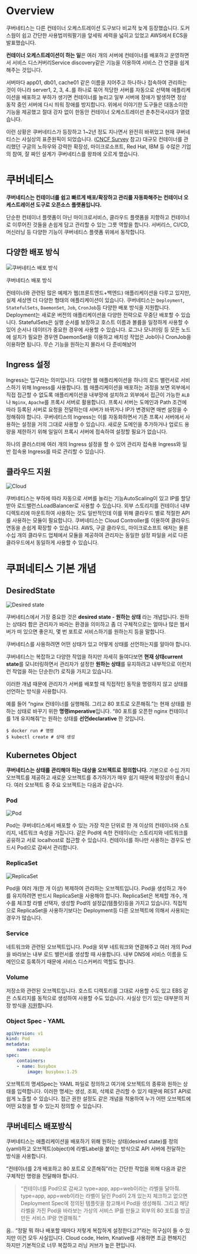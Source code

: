 # Overview

쿠버네티스는 다른 컨테이너 오케스트레이션 도구보다 비교적 늦게 등장했습니다. 도커 스웜이 쉽고 간단한 사용법끼워팔기을 앞세워 세력을 넓히고 있었고 AWS에서 ECS을 발표했습니다.

**컨테이너 오케스트레이션이 하는 일**은 여러 개의 서버에 컨테이너를 배포하고 운영하면서 서비스 디스커버리Service discovery같은 기능을 이용하여 서비스 간 연결을 쉽게 해주는 것입니다. 

서버마다 app01, db01, cache01 같은 이름을 지어주고 하나하나 접속하여 관리하는 것이 아니라 server1, 2, 3, 4..를 하나로 묶어 적당한 서버를 자동으로 선택해 애플리케이션을 배포하고 부하가 생기면 컨테이너를 늘리고 일부 서버에 장애가 발생하면 정상 동작 중인 서버에 다시 띄워 장애를 방지합니다. 위에서 이야기한 도구들은 대동소이한 기능을 제공했고 절대 강자 없이 한동안 컨테이너 오케스트레이션 춘추전국시대가 열렸습니다.

이런 상황은 쿠버네티스가 등장하고 1~2년 정도 지나면서 완전히 바뀌었고 현재 쿠버네티스는 사실상의 표준원픽이 되었습니다. ([CNCF Survey](https://www.cncf.io/blog/2018/08/29/cncf-survey-use-of-cloud-native-technologies-in-production-has-grown-over-200-percent/)  참고) 대규모 컨테이너를 관리했던 구글의 노하우와 강력한 확장성, 마이크로소프트, Red Hat, IBM 등 수많은 기업의 참여, 잘 짜인 설계가 쿠버네티스를 왕좌에 오르게 했습니다.

# 쿠버네티스

**쿠버네티스는 컨테이너를 쉽고 빠르게 배포/확장하고 관리를 자동화해주는 컨테이너 오케스트레이션 도구로 오픈소스 플랫폼입니다.**

단순한 컨테이너 플랫폼이 아닌 마이크로서비스, 클라우드 플랫폼을 지향하고 컨테이너로 이루어진 것들을 손쉽게 담고 관리할 수 있는 그릇 역할을 합니다. 서버리스, CI/CD, 머신러닝 등 다양한 기능이 쿠버네티스 플랫폼 위에서 동작합니다.


## 다양한 배포 방식

![쿠버네티스 배포 방식](https://subicura.com/assets/article_images/2019-05-19-kubernetes-basic-1/workload.png)

쿠버네티스 배포 방식

컨테이너와 관련된 많은 예제가 웹(프론트엔드+백엔드) 애플리케이션을 다루고 있지만, 실제 세상엔 더 다양한 형태의 애플리케이션이 있습니다. 쿠버네티스는  `Deployment`,  `StatefulSets`,  `DaemonSet`,  `Job`,  `CronJob`등 다양한 배포 방식을 지원합니다. Deployment는 새로운 버전의 애플리케이션을 다양한 전략으로 무중단 배포할 수 있습니다. StatefulSets은 실행 순서를 보장하고 호스트 이름과 볼륨을 일정하게 사용할 수 있어 순서나 데이터가 중요한 경우에 사용할 수 있습니다. 로그나 모니터링 등 모든 노드에 설치가 필요한 경우엔 DaemonSet을 이용하고 배치성 작업은 Job이나 CronJob을 이용하면 됩니다.  무슨 기능을 원하는지 몰라서 다 준비해놨어

## Ingress 설정

Ingress는 입구라는 의미입니다. 다양한 웹 애플리케이션을 하나의 로드 밸런서로 서비스하기 위해 Ingress를 사용합니다. 웹 애플리케이션을 배포하는 과정을 보면 외부에서 직접 접근할 수 없도록 애플리케이션을 내부망에 설치하고 외부에서 접근이 가능한  `ALB`나  `Nginx`,  `Apache`를 프록시 서버로 활용합니다. 프록시 서버는 도메인과 Path 조건에 따라 등록된 서버로 요청을 전달하는데 서버가 바뀌거나 IP가 변경되면 매번 설정을 수정해줘야 합니다. 쿠버네티스의 Ingress는 이를 자동화하면서 기존 프록시 서버에서 사용하는 설정을 거의 그대로 사용할 수 있습니다. 새로운 도메인을 추가하거나 업로드 용량을 제한하기 위해 일일이 프록시 서버에 접속하여 설정할 필요가 없습니다.

하나의 클러스터에 여러 개의 Ingress 설정을 할 수 있어 관리자 접속용 Ingress와 일반 접속용 Ingress를 따로 관리할 수 있습니다.


## 클라우드 지원

![Cloud](https://subicura.com/assets/article_images/2019-05-19-kubernetes-basic-1/cloud-company.png)

쿠버네티스는 부하에 따라 자동으로 서버를 늘리는 기능AutoScaling이 있고 IP를 할당받아 로드밸런스LoadBalancer로 사용할 수 있습니다. 외부 스토리지를 컨테이너 내부 디렉토리에 마운트하여 사용하는 것도 일반적인데 이를 위해 클라우드 별로 적절한 API를 사용하는 모듈이 필요합니다. 쿠버네티스는 Cloud Controller를 이용하여 클라우드 연동을 손쉽게 확장할 수 있습니다. AWS, 구글 클라우드, 마이크로소프트 애저는 물론 수십 개의 클라우드 업체에서 모듈을 제공하여 관리자는 동일한 설정 파일을 서로 다른 클라우드에서 동일하게 사용할 수 있습니다.

# 쿠퍼네티스 기본 개념

## DesiredState

![Desired state](https://subicura.com/assets/article_images/2019-05-19-kubernetes-basic-1/desired-state.png)

쿠버네티스에서 가장 중요한 것은  **desired state - 원하는 상태**  라는 개념입니다. 원하는 상태라 함은 관리자가 바라는 환경을 의미하고 좀 더 구체적으로는 얼마나 많은 웹서버가 떠 있으면 좋은지, 몇 번 포트로 서비스하기를 원하는지 등을 말합니다.

 쿠버네티스를 사용하려면 어떤 상태가 있고 어떻게 상태를 선언하는지를 알아야 합니다.

쿠버네티스는 복잡하고 다양한 작업을 하지만 자세히 들여다보면  **현재 상태current state**를 모니터링하면서 관리자가 설정한  **원하는 상태**를 유지하려고 내부적으로 이런저런 작업을 하는 단순한(?) 로직을 가지고 있습니다.

이러한 개념 때문에 관리자가 서버를 배포할 때 직접적인 동작을 명령하지 않고 상태를 선언하는 방식을 사용합니다. 

예를 들어 “nginx 컨테이너를 실행해줘. 그리고 80 포트로 오픈해줘.”는 현재 상태를 원하는 상태로 바꾸기 위한  **명령imperative**입니다. 
“80 포트를 오픈한 nginx 컨테이너를 1개 유지해줘”는 원하는 상태를  **선언declarative**  한 것입니다.  

```
$ docker run # 명령
$ kubectl create # 상태 생성
```

## Kubernetes Object

**쿠버네티스는 상태를 관리해야 하는 대상을 오브젝트로 정의합니다.** 기본으로 수십 가지 오브젝트를 제공하고 새로운 오브젝트를 추가하기가 매우 쉽기 때문에 확장성이 좋습니다. 여러 오브젝트 중 주요 오브젝트는 다음과 같습니다.


###  Pod

![Pod](https://subicura.com/assets/article_images/2019-05-19-kubernetes-basic-1/pod.png)

Pod는 쿠버네티스에서 배포할 수 있는 가장 작은 단위로 한 개 이상의 컨테이너와 스토리지, 네트워크 속성을 가집니다. 
같은 Pod에 속한 컨테이너는 스토리지와 네트워크를 공유하고 서로 localhost로 접근할 수 있습니다. 컨테이너를 하나만 사용하는 경우도 반드시 Pod으로 감싸서 관리합니다.

### ReplicaSet

![ReplicaSet](https://subicura.com/assets/article_images/2019-05-19-kubernetes-basic-1/replicaset.png)

Pod을 여러 개(한 개 이상) 복제하여 관리하는 오브젝트입니다. Pod을 생성하고 개수를 유지하려면 반드시 ReplicaSet을 사용해야 합니다. ReplicaSet은 복제할 개수, 개수를 체크할 라벨 선택자, 생성할 Pod의 설정값(템플릿)등을 가지고 있습니다. 직접적으로 ReplicaSet을 사용하기보다는 Deployment등 다른 오브젝트에 의해서 사용되는 경우가 많습니다.

### Service
네트워크와 관련된 오브젝트입니다. Pod을 외부 네트워크와 연결해주고 여러 개의 Pod을 바라보는 내부 로드 밸런서를 생성할 때 사용합니다. 내부 DNS에 서비스 이름을 도메인으로 등록하기 때문에 서비스 디스커버리 역할도 합니다.

### Volume

저장소와 관련된 오브젝트입니다. 호스트 디렉토리를 그대로 사용할 수도 있고 EBS 같은 스토리지를 동적으로 생성하여 사용할 수도 있습니다. 사실상 인기 있는 대부분의 저장 방식을  [지원](https://kubernetes.io/docs/concepts/storage/#types-of-volumes)합니다.

### Object Spec - YAML

```yaml
apiVersion: v1
kind: Pod
metadata:
    name: example
spec:
    containers:
    - name: busybox
        image: busybox:1.25
```


오브젝트의 명세Spec는 YAML 파일로 정의하고 여기에 오브젝트의 종류와 원하는 상태를 입력합니다. 이러한 명세는 생성, 조회, 삭제로 관리할 수 있기 때문에 REST API로 쉽게 노출할 수 있습니다. 접근 권한 설정도 같은 개념을 적용하여 누가 어떤 오브젝트에 어떤 요청을 할 수 있는지 정의할 수 있습니다.

## 쿠버네티스 배포방식

쿠버네티스는 애플리케이션을 배포하기 위해 원하는 상태(desired state)를 정의(yaml)하고  오브젝트(object)에 라벨Label을 붙이는 방식으로  API 서버에 전달하는 방식을 사용합니다.

“컨테이너를 2개 배포하고 80 포트로 오픈해줘”라는 간단한 작업을 위해 다음과 같은 구체적인 명령을 전달해야 합니다.

> “컨테이너를 Pod으로 감싸고 type=app, app=web이라는 라벨을 달아줘. type=app, app=web이라는 라벨이 달린 Pod이 2개 있는지 체크하고 없으면 Deployment Spec에 정의된 템플릿을 참고해서 Pod을 생성해줘. 그리고 해당 라벨을 가진 Pod을 바라보는 가상의 서비스 IP를 만들고 외부의 80 포트를 방금 만든 서비스 IP랑 연결해줘.”


음.. “정말 뭐 하나 배포할 때마다 저렇게 복잡하게 설정한다고?”라는 의구심이 들 수 있지만 이건 모두 사실입니다. Cloud code, Helm, Knative를 사용하면 조금 편해지긴 하지만 기본적으로 너무 복잡하고 러닝 커브가 높은 편입니다.
<!--stackedit_data:
eyJoaXN0b3J5IjpbNzYyMTMxMzI3LDcyNzEzMDA4MV19
-->